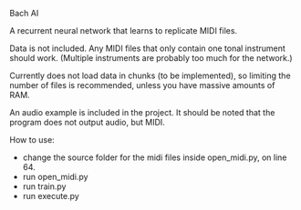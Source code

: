 Bach AI

A recurrent neural network that learns to replicate MIDI files.

Data is not included. Any MIDI files that only contain one tonal instrument should work. (Multiple instruments are probably too much for the network.)

Currently does not load data in chunks (to be implemented), so limiting the number of files is recommended, unless you have massive amounts of RAM.

An audio example is included in the project. It should be noted that the program does not output audio, but MIDI.

How to use:
- change the source folder for the midi files inside open_midi.py, on line 64.
- run open_midi.py
- run train.py
- run execute.py
